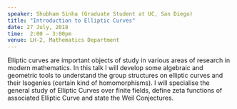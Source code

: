 ```yaml
---
speaker: Shubham Sinha (Graduate Student at UC, San Diego)
title: "Introduction to Elliptic Curves"
date: 27 July, 2018
time:  2:00 – 3:00pm
venue: LH-2, Mathematics Department
---
```


Elliptic curves are important objects of study in various areas of research in modern mathematics. In this talk I will develop some algebraic and geometric tools to understand the group structures on elliptic curves and their Isogenies (certain kind of homomorphisms). I will specialise the general study of Elliptic Curves over finite fields, define zeta functions of associated Elliptic Curve and state the Weil Conjectures.
